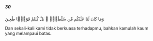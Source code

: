 ##### 30

<span class="ayah">وَمَا كَانَ لَنَا عَلَيْكُم مِّن سُلْطَٰنٍۭ ۖ بَلْ كُنتُمْ قَوْمًۭا طَٰغِينَ</span>

<span class="ayah_translation">Dan sekali-kali kami tidak berkuasa terhadapmu, bahkan kamulah kaum yang melampaui batas.</span>
